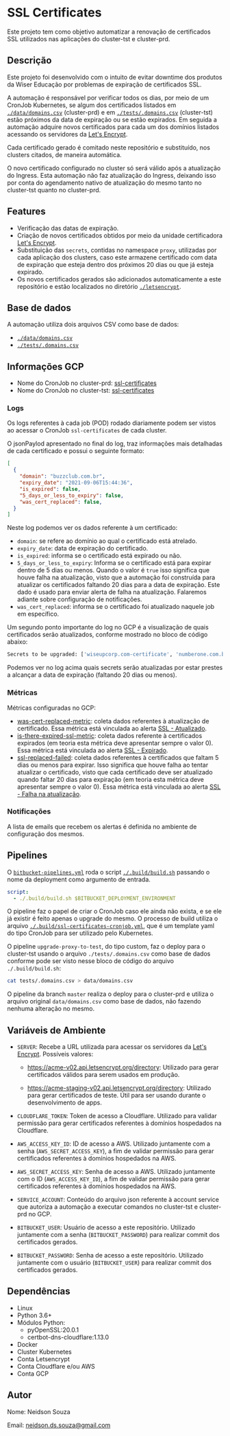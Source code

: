 # SSL Certificates

Este projeto tem como objetivo automatizar a renovação de certificados SSL utilizados nas aplicações do cluster-tst e cluster-prd.

## Descrição

Este projeto foi desenvolvido com o intuito de evitar downtime dos produtos da Wiser Educação por problemas de expiração de certificados SSL.

A automação é responsável por verificar todos os dias, por meio de um CronJob Kubernetes, se algum dos certificados listados em [```./data/domains.csv```](https://bitbucket.org/wisereducacao/ssl-certificates/src/master/data/domains.csv) (cluster-prd) e em [```./tests/.domains.csv```](https://bitbucket.org/wisereducacao/ssl-certificates/src/master/tests/.domains.csv) (cluster-tst) estão próximos da data de expiração ou se estão expirados. Em seguida a automação adquire novos certificados para cada um dos domínios listados acessando os servidores da [Let's Encrypt](https://letsencrypt.org/).

Cada certificado gerado é comitado neste repositório e substituído, nos clusters citados, de maneira automática.

O novo certificado configurado no cluster só será válido após a atualização do Ingress. Esta automação não faz atualização do Ingress, deixando isso por conta do agendamento nativo de atualização do mesmo tanto no cluster-tst quanto no cluster-prd.

## Features

* Verificação das datas de expiração.
* Criação de novos certificados obtidos por meio da unidade certificadora [Let's Encrypt](https://letsencrypt.org/).
* Substituição das ```secrets```, contidas no namespace ```proxy```, utilizadas por cada aplicação dos clusters, caso este armazene certificado com data de expiração que esteja dentro dos próximos 20 dias ou que já esteja expirado.
* Os novos certificados gerados são adicionados automaticamente a este repositório e estão localizados no diretório [```./letsencrypt```](https://bitbucket.org/wisereducacao/ssl-certificates/src/master/letsencrypt/).

## Base de dados

A automação utiliza dois arquivos CSV como base de dados:

* [```./data/domains.csv```](https://bitbucket.org/wisereducacao/ssl-certificates/src/master/data/domains.csv)
* [```./tests/.domains.csv```](https://bitbucket.org/wisereducacao/ssl-certificates/src/master/tests/.domains.csv)

## Informações GCP

* Nome do CronJob no cluster-prd: [ssl-certificates](https://console.cloud.google.com/kubernetes/cronjob/us-central1/cluster-prd/default/ssl-certificates/)
* Nome do CronJob no cluster-tst: [ssl-certificates](https://console.cloud.google.com/kubernetes/cronjob/us-central1-a/cluster-tst/default/ssl-certificates/)
### Logs

Os logs referentes à cada job (POD) rodado diariamente podem ser vistos ao acessar o CronJob ```ssl-certificates``` de cada cluster.

O jsonPaylod apresentado no final do log, traz informações mais detalhadas de cada certificado e possui o seguinte formato:

```json
[
  {
    "domain": "buzzclub.com.br",
    "expiry_date": "2021-09-06T15:44:36",
    "is_expired": false,
    "5_days_or_less_to_expiry": false,
    "was_cert_replaced": false,
  }
]
```
Neste log podemos ver os dados referente à um certificado:

* ```domain```: se refere ao domínio ao qual o certificado está atrelado.
* ```expiry_date```: data de expiração do certificado.
* ```is_expired```: informa se o certificado está expirado ou não.
* ```5_days_or_less_to_expiry```: Informa se o certificado está para expirar dentro de 5 dias ou menos. Quando o valor é ```true``` isso significa que houve falha na atualização, visto que a automação foi construída para atualizar os certificados faltando 20 dias para a data de expiração. Este dado é usado para enviar alerta de falha na atualização. Falaremos adiante sobre configuração de notificações.
* ```was_cert_replaced```: informa se o certificado foi atualizado naquele job em específico.

Um segundo ponto importante do log no GCP é a visualização de quais certificados serão atualizados, conforme mostrado no bloco de código abaixo:

```bash
Secrets to be upgraded: ['wiseupcorp.com-certificate', 'numberone.com.br-certificate', 'powerhouse.pro-certificate', 'wiser.cloud-certificate', 'wiseuplive.com.br-certificate']
```

Podemos ver no log acima quais secrets serão atualizadas por estar prestes a alcançar a data de expiração (faltando 20 dias ou menos).

### Métricas

Métricas configuradas no GCP:

* [was-cert-replaced-metric](https://console.cloud.google.com/logs/metrics?project=wiseup-102030): coleta dados referentes à atualização de certificado. Essa métrica está vinculada ao alerta [SSL - Atualizado](https://console.cloud.google.com/monitoring/alerting/policies/3457280891500976040?project=wiseup-102030).
* [is-there-expired-ssl-metric](https://console.cloud.google.com/logs/metrics?project=wiseup-102030): coleta dados referente à certificados expirados (em teoria esta métrica deve apresentar sempre o valor 0). Essa métrica está vinculada ao alerta [SSL - Expirado](https://console.cloud.google.com/monitoring/alerting/policies/12911683693827560920?project=wiseup-102030).
* [ssl-replaced-failed](https://console.cloud.google.com/logs/metrics?project=wiseup-102030): coleta dados referentes à certificados que faltam 5 dias ou menos para expirar. Isso significa que houve falha ao tentar atualizar o certificado, visto que cada certificado deve ser atualizado quando faltar 20 dias para expiração (em teoria esta métrica deve apresentar sempre o valor 0). Essa métrica está vinculada ao alerta [SSL - Falha na atualização](https://console.cloud.google.com/monitoring/alerting/policies/1567324046487602294?project=wiseup-102030).
### Notificações

A lista de emails que recebem os alertas é definida no ambiente de configuração dos mesmos.
## Pipelines

O [```bitbucket-pipelines.yml```](https://bitbucket.org/wisereducacao/ssl-certificates/src/master/bitbucket-pipelines.yml) roda o script [```./.build/build.sh```](https://bitbucket.org/wisereducacao/ssl-certificates/src/master/.build/build.sh/) passando o nome da deployment como argumento de entrada.

```yaml
script:
  - ./.build/build.sh $BITBUCKET_DEPLOYMENT_ENVIRONMENT
```

O pipeline faz o papel de criar o CronJob caso ele ainda não exista, e se ele já existir é feito apenas o upgrade do mesmo.
O processo de build utiliza o arquivo [```./.build/ssl-certificates-cronjob.yml```](https://bitbucket.org/wisereducacao/ssl-certificates/src/master/.build/ssl-certificates-cronjob.yml), que é um template yaml do tipo CronJob para ser utilizado pelo Kubernetes.

O pipeline ```upgrade-proxy-to-test```, do tipo custom, faz o deploy para o cluster-tst usando o arquivo ```./tests/.domains.csv``` como base de dados conforme pode ser visto nesse bloco de código do arquivo ```./.build/build.sh```:

```bash
cat tests/.domains.csv > data/domains.csv
```

O pipeline da branch ```master``` realiza o deploy para o cluster-prd e utiliza o arquivo original ```data/domains.csv``` como base de dados, não fazendo nenhuma alteração no mesmo.

## Variáveis de Ambiente

* ```SERVER```: Recebe a URL utilizada para acessar os servidores da [Let's Encrypt](https://letsencrypt.org/). Possíveis valores:

    * https://acme-v02.api.letsencrypt.org/directory: Utilizado para gerar certificados válidos para serem usados em produção.

    * https://acme-staging-v02.api.letsencrypt.org/directory: Utilizado para gerar certificados de teste. Útil para ser usando durante o desenvolvimento de apps.

* ```CLOUDFLARE_TOKEN```: Token de acesso a Cloudflare. Utilizado para  validar permissão para gerar certificados referentes à domínios hospedados na Cloudflare.

* ```AWS_ACCESS_KEY_ID```: ID de acesso a AWS. Utilizado juntamente com a senha (```AWS_SECRET_ACCESS_KEY```), a fim de validar permissão para gerar certificados referentes à domínios hospedados na AWS.

* ```AWS_SECRET_ACCESS_KEY```: Senha de acesso a AWS. Utilizado juntamente com o ID (```AWS_ACCESS_KEY_ID```), a fim de validar permissão para gerar certificados referentes à domínios hospedados na AWS.

* ```SERVICE_ACCOUNT```: Conteúdo do arquivo json referente à account service que autoriza a automação a executar comandos no cluster-tst e cluster-prd no GCP.

* ```BITBUCKET_USER```: Usuário de acesso a este repositório. Utilizado juntamente com a senha (```BITBUCKET_PASSWORD```) para realizar commit dos certificados gerados.

* ```BITBUCKET_PASSWORD```: Senha de acesso a este repositório. Utilizado juntamente com o usuário (```BITBUCKET_USER```) para realizar commit dos certificados gerados.
## Dependências

* Linux
* Python 3.6+
* Módulos Python:
    - pyOpenSSL:20.0.1
    - certbot-dns-cloudflare:1.13.0
* Docker
* Cluster Kubernetes
* Conta Letsencrypt
* Conta Cloudflare e/ou AWS
* Conta GCP

## Autor

Nome: Neidson Souza

Email: neidson.ds.souza@gmail.com
